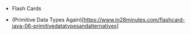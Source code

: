 - Flash Cards

- (Primitive Data Types Again)[https://www.in28minutes.com/flashcard-java-06-primitivedatatypesandalternatives]